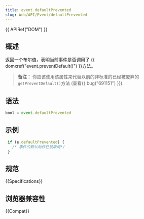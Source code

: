 ```yaml
---
title: event.defaultPrevented
slug: Web/API/Event/defaultPrevented
---
```


{{ APIRef("DOM") }}

## 概述

返回一个布尔值，表明当前事件是否调用了 {{ domxref("event.preventDefault()") }}方法。

> **备注：** 你应该使用该属性来代替以前的非标准的已经被废弃的`getPreventDefault()`方法 (查看{{ bug("691151") }}).

## 语法

```js
bool = event.defaultPrevented
```

## 示例

```js
 if (e.defaultPrevented) {
   /* 事件的默认动作已被取消*/
 }
```

## 规范

{{Specifications}}

## 浏览器兼容性

{{Compat}}
